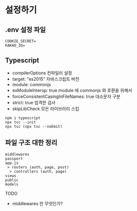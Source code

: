 # 설정하기

## .env 설정 파일 
```
COOKIE_SECRET=
KAKAO_ID=
```

## Typescript
* compilerOptions 컨파일러 설정
* target: "es2015" 자바스크립트 버전
* module: commonjs
* exModuleInterop: true module 에 commonjs 와 호환을 위해서
* forceConsistentCasingInFileNames: true 대소문자 구분
* strict: true 엄격한 검사
* skipLibCheck 모든 라이브러리 스킵 

```
npm i typescript
npx tsc --init
npx tsc (npx tsc --noEmit)
```

## 파일 구조 대한 정리

```
middlewares
passport
app.js
 > routers (auth, page, post)
  > controllers (auth, page)
views
public
models
```

TODO
* middlewares 란 무엇인가?